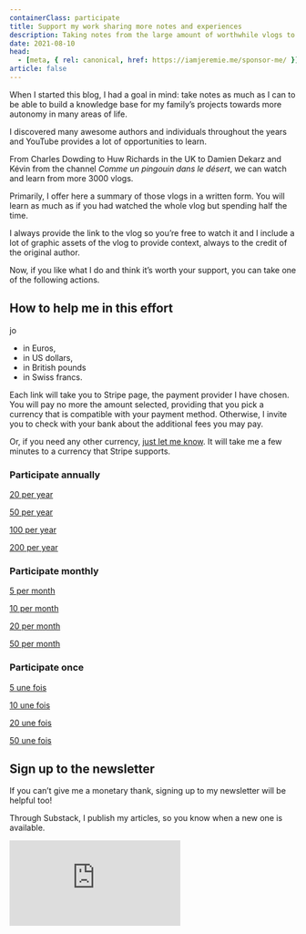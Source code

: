 ```yaml
---
containerClass: participate
title: Support my work sharing more notes and experiences
description: Taking notes from the large amount of worthwhile vlogs to watch needs time. I’m doing it because I want to learn more about the topics of web technologies, health, permaculture & more. If you want to thank me through a participation, it will be highly appreciated and it will help provide more content to you, dear reader.
date: 2021-08-10
head:
  - [meta, { rel: canonical, href: https://iamjeremie.me/sponsor-me/ }]
article: false
---
```


When I started this blog, I had a goal in mind: take notes as much as I can to be able to build a knowledge base for my family’s projects towards more autonomy in many areas of life.

I discovered many awesome authors and individuals throughout the years and YouTube provides a lot of opportunities to learn.

From Charles Dowding to Huw Richards in the UK to Damien Dekarz and Kévin from the channel _Comme un pingouin dans le désert_, we can watch and learn from more 3000 vlogs.

Primarily, I offer here a summary of those vlogs in a written form. You will learn as much as if you had watched the whole vlog but spending half the time.

I always provide the link to the vlog so you’re free to watch it and I include a lot of graphic assets of the vlog to provide context, always to the credit of the original author.

Now, if you like what I do and think it’s worth your support, you can take one of the following actions.

## How to help me in this effort

jo

- in Euros,
- in US dollars,
- in British pounds
- in Swiss francs.

Each link will take you to Stripe page, the payment provider I have chosen. You will pay no more the amount selected, providing that you pick a currency that is compatible with your payment method. Otherwise, I invite you to check with your bank about the additional fees you may pay.

Or, if you need any other currency, [just let me know](../contact-me/README.md). It will take me a few minutes to a currency that Stripe supports.

### Participate annually

<!-- markdownlint-disable MD033 -->

<article class="participate-options participate-yearly">
    <p>
    <a href="https://buy.stripe.com/3cs9C73dX74J5sQ14k" target="_blank" class="nav-link action-button secondary" aria-label="Help me each year">20 per year</a>
    </p>
    <p>
    <a href="https://buy.stripe.com/6oEg0v3dXgFjbRefZd" target="_blank" class="nav-link action-button primary" aria-label="Help me each year">50 per year</a>
    </p>
    <p>
    <a href="https://buy.stripe.com/6oE29FbKt4WB7AY28l" target="_blank" class="nav-link action-button secondary" aria-label="Help me each year">100 per year</a>
    </p>
    <p>
    <a href="https://buy.stripe.com/bIY3dJ4i160FcVi3cq" target="_blank" class="nav-link action-button secondary" aria-label="Help me each year">200 per year</a>
    </p>
</article>

### Participate monthly

<article class="participate-options participate-monthly">
    <p>
    <a href="https://buy.stripe.com/5kA8y39Cl60Ff3q9AI" target="_blank" class="nav-link action-button primary" aria-label="Help me each month">5 per month</a>
    </p>
    <p>
    <a href="https://buy.stripe.com/eVa3dJdSBdt7aNaaEN" target="_blank" class="nav-link action-button secondary" aria-label="Help me each month">10 per month</a>
    </p>
    <p>
    <a href="https://buy.stripe.com/28o29F9Cl3Sxg7u5ku" target="_blank" class="nav-link action-button secondary" aria-label="Help me each month">20 per month</a>
    </p>
    <p>
    <a href="https://buy.stripe.com/9AQ6pV5m5exbf3q8wH" target="_blank" class="nav-link action-button secondary" aria-label="Help me each month">50 per month</a>
    </p>
</article>

### Participate once

<article class="participate-options participate-once">
    <p>
    <a href="https://participate.stripe.com/9AQg0vaGpdt72gE7su" target="_blank" class="nav-link action-button secondary" aria-label="Participate once">5 une fois</a>
    </p>
    <p>
    <a href="https://participate.stripe.com/aEUeWr9Cl3Sx8F2dQT" target="_blank" class="nav-link action-button secondary" aria-label="Participate once">10 une fois</a>
    </p>
    <p>
    <a href="https://participate.stripe.com/4gw5lRg0J3Sx08w004" target="_blank" class="nav-link action-button primary" aria-label="Participate once">20 une fois</a>
    </p>
    <p>
    <a href="https://participate.stripe.com/14k29Fg0J9cR8F24gl" target="_blank" class="nav-link action-button secondary" aria-label="Participate once">50 une fois</a>
    </p>
</article>

## Sign up to the newsletter

If you can’t give me a monetary thank, signing up to my newsletter will be helpful too!

Through Substack, I publish my articles, so you know when a new one is available.

<!-- markdownlint-disable MD033 -->
<p class="newsletter-wrapper"><iframe class="newsletter-embed" src="https://thetooltip.substack.com/embed" frameborder="0" scrolling="no"></iframe></p>
